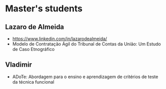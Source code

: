 # Master's students

## Lazaro de Almeida

- https://www.linkedin.com/in/lazarodealmeida/
- Modelo de Contratação Ágil do Tribunal de Contas da União: Um Estudo de Caso Etnográfico

## Vladimir

- ADoTe: Abordagem para o ensino e aprendizagem de critérios de teste da técnica funcional 
